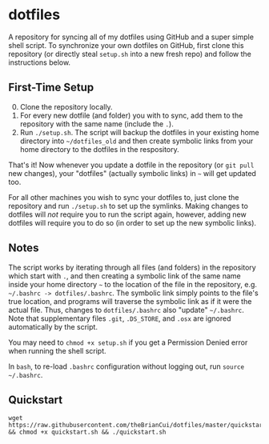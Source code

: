 # dotfiles
A repository for syncing all of my dotfiles using GitHub and a super simple shell script. To synchronize your own dotfiles on GitHub, first clone this repository (or directly steal `setup.sh` into a new fresh repo) and follow the instructions below.

## First-Time Setup

 0. Clone the repository locally.
 1. For every new dotfile (and folder) you with to sync, add them to the repository with the same name (include the `.`).
 2. Run `./setup.sh`. The script will backup the dotfiles in your existing home directory into `~/dotfiles_old` and then create symbolic links from your home directory to the dotfiles in the respository.

That's it! Now whenever you update a dotfile in the repository (or `git pull` new changes), your "dotfiles" (actually symbolic links) in `~` will get updated too.

For all other machines you wish to sync your dotfiles to, just clone the repository and run `./setup.sh` to set up the symlinks. Making changes to dotfiles will *not* require you to run the script again, however, adding new dotfiles will require you to do so (in order to set up the new symbolic links).

## Notes

The script works by iterating through all files (and folders) in the repository which start with `.`, and then creating a symbolic link of the same name inside your home directory `~` to the location of the file in the repository, e.g. `~/.bashrc -> dotfiles/.bashrc`. The symbolic link simply points to the file's true location, and programs will traverse the symbolic link as if it were the actual file. Thus, changes to `dotfiles/.bashrc` also "update" `~/.bashrc`. Note that supplementary files `.git`, `.DS_STORE`, and `.osx` are ignored automatically by the script.

You may need to `chmod +x setup.sh` if you get a Permission Denied error when running the shell script.

In `bash`, to re-load `.bashrc` configuration without logging out, run `source ~/.bashrc`.

## Quickstart

```
wget https://raw.githubusercontent.com/theBrianCui/dotfiles/master/quickstart.sh && chmod +x quickstart.sh && ./quickstart.sh
```

